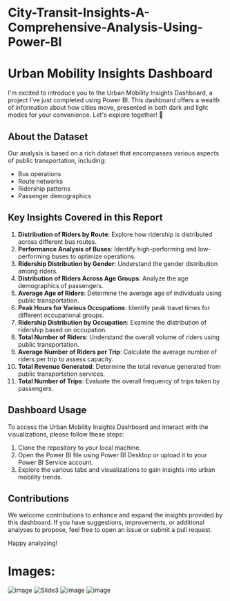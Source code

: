 # City-Transit-Insights-A-Comprehensive-Analysis-Using-Power-BI

# Urban Mobility Insights Dashboard

I'm excited to introduce you to the Urban Mobility Insights Dashboard, a project I've just completed using Power BI. This dashboard offers a wealth of information about how cities move, presented in both dark and light modes for your convenience. Let's explore together! 🌟


## About the Dataset

Our analysis is based on a rich dataset that encompasses various aspects of public transportation, including:

- Bus operations
- Route networks
- Ridership patterns
- Passenger demographics

## Key Insights Covered in this Report

1. **Distribution of Riders by Route**: Explore how ridership is distributed across different bus routes.
2. **Performance Analysis of Buses**: Identify high-performing and low-performing buses to optimize operations.
3. **Ridership Distribution by Gender**: Understand the gender distribution among riders.
4. **Distribution of Riders Across Age Groups**: Analyze the age demographics of passengers.
5. **Average Age of Riders**: Determine the average age of individuals using public transportation.
6. **Peak Hours for Various Occupations**: Identify peak travel times for different occupational groups.
7. **Ridership Distribution by Occupation**: Examine the distribution of ridership based on occupation.
8. **Total Number of Riders**: Understand the overall volume of riders using public transportation.
9. **Average Number of Riders per Trip**: Calculate the average number of riders per trip to assess capacity.
10. **Total Revenue Generated**: Determine the total revenue generated from public transportation services.
11. **Total Number of Trips**: Evaluate the overall frequency of trips taken by passengers.

## Dashboard Usage

To access the Urban Mobility Insights Dashboard and interact with the visualizations, please follow these steps:

1. Clone the repository to your local machine.
2. Open the Power BI file using Power BI Desktop or upload it to your Power BI Service account.
3. Explore the various tabs and visualizations to gain insights into urban mobility trends.

## Contributions

We welcome contributions to enhance and expand the insights provided by this dashboard. If you have suggestions, improvements, or additional analyses to propose, feel free to open an issue or submit a pull request.

Happy analyzing!

# Images:

![image](https://github.com/karimdiab97/City-Transit-Insights-A-Comprehensive-Analysis-Using-Power-BI/assets/101432419/ba8ec322-d1a8-46c4-a335-f9667203f6c8)
![Slide3](https://github.com/karimdiab97/City-Transit-Insights-A-Comprehensive-Analysis-Using-Power-BI/assets/101432419/93d0a2fc-d70e-4c12-bb2b-05a652858964)
![image](https://github.com/karimdiab97/City-Transit-Insights-A-Comprehensive-Analysis-Using-Power-BI/assets/101432419/9a79bc14-b79d-437c-978c-b22254be4afa)
![image](https://github.com/karimdiab97/City-Transit-Insights-A-Comprehensive-Analysis-Using-Power-BI/assets/101432419/03a53994-7581-4a8d-9c45-a12c9f060497)




